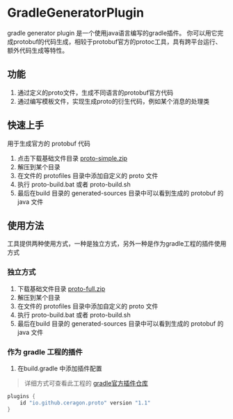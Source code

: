 # GradleGeneratorPlugin

gradle generator plugin 是一个使用java语言编写的gradle插件。 你可以用它完成protobuf的代码生成，相较于protobuf官方的protoc工具，具有跨平台运行、额外代码生成等特性。

## 功能

1. 通过定义的proto文件，生成不同语言的protobuf官方代码
2. 通过编写模板文件，实现生成proto的衍生代码，例如某个消息的处理类

## 快速上手

用于生成官方的 protobuf 代码

1. 点击下载基础文件目录 [proto-simple.zip](https://github.com/ceragon/GradleGeneratorPlugin/releases/download/v1.1/proto-simple.zip)
2. 解压到某个目录
3. 在文件的 protofiles 目录中添加自定义的 proto 文件
4. 执行 proto-build.bat 或者 proto-build.sh
5. 最后在build 目录的 generated-sources 目录中可以看到生成的 protobuf 的 java 文件

## 使用方法

工具提供两种使用方式，一种是独立方式，另外一种是作为gradle工程的插件使用方式

### 独立方式

1. 下载基础文件目录 [proto-full.zip](https://github.com/ceragon/GradleGeneratorPlugin/releases/download/v1.1/proto-full.zip)
2. 解压到某个目录
3. 在文件的 protofiles 目录中添加自定义的 proto 文件
4. 执行 proto-build.bat 或者 proto-build.sh
5. 最后在build 目录的 generated-sources 目录中可以看到生成的 protobuf 的 java 文件

### 作为 gradle 工程的插件

1. 在build.gradle 中添加插件配置

> 详细方式可查看此工程的 [gradle官方插件仓库](https://plugins.gradle.org/plugin/io.github.ceragon.proto)

```groovy
plugins {
    id "io.github.ceragon.proto" version "1.1"
}
```

